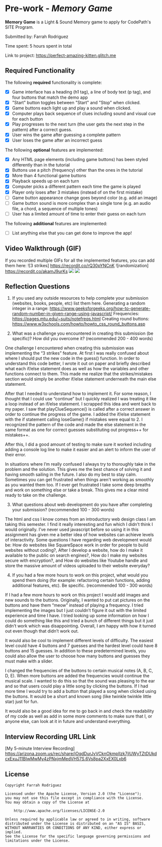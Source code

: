 # Pre-work - *Memory Game*

**Memory Game** is a Light & Sound Memory game to apply for CodePath's SITE Program. 

Submitted by: Farrah Rodriguez

Time spent: 5 hours spent in total

Link to project: https://perfect-amazing-kitten.glitch.me

## Required Functionality

The following **required** functionality is complete:

* [X] Game interface has a heading (h1 tag), a line of body text (p tag), and four buttons that match the demo app
* [X] "Start" button toggles between "Start" and "Stop" when clicked. 
* [X] Game buttons each light up and play a sound when clicked. 
* [X] Computer plays back sequence of clues including sound and visual cue for each button
* [X] Play progresses to the next turn (the user gets the next step in the pattern) after a correct guess. 
* [X] User wins the game after guessing a complete pattern
* [X] User loses the game after an incorrect guess

The following **optional** features are implemented:

* [X] Any HTML page elements (including game buttons) has been styled differently than in the tutorial
* [X] Buttons use a pitch (frequency) other than the ones in the tutorial
* [X] More than 4 functional game buttons
* [X] Playback speeds up on each turn
* [X] Computer picks a different pattern each time the game is played
* [X] Player only loses after 3 mistakes (instead of on the first mistake)
* [ ] Game button appearance change goes beyond color (e.g. add an image)
* [ ] Game button sound is more complex than a single tone (e.g. an audio file, a chord, a sequence of multiple tones)
* [ ] User has a limited amount of time to enter their guess on each turn

The following **additional** features are implemented:

- [ ] List anything else that you can get done to improve the app!

## Video Walkthrough (GIF)

If you recorded multiple GIFs for all the implemented features, you can add them here:
![3 strikes] https://recordit.co/rQ30pYNCnK
![randomization] https://recordit.co/akamJ9urKs
![](gif3-link-here)
![](gif4-link-here)

## Reflection Questions
1. If you used any outside resources to help complete your submission (websites, books, people, etc) list them here. 
Generating a random integer in a range: https://www.geeksforgeeks.org/how-to-generate-random-number-in-given-range-using-javascript/
Frequencies: https://pages.mtu.edu/~suits/notefreqs.html
Creating round buttons: https://www.w3schools.com/howto/howto_css_round_buttons.asp


2. What was a challenge you encountered in creating this submission (be specific)? How did you overcome it? (recommended 200 - 400 words) 

One challenge I encountered when creating this submission was implementing the “3 strikes” feature. At first I was really confused about 
where I should put the new code in the guess() function. In order to understand this code better, I wrote it out on paper and briefly 
described what each if/else statement does as well as how the variables and other functions connect to them. This made me realize that the 
strikes/mistakes section would simply be another if/else statement underneath the main else statement. 

After that I needed to understand how to implement it. For some reason, I thought that I could use “continue” but I quickly realized 
I was treating it like a loop instead of an if/else statement. I scrapped this idea and went back to my paper. I saw that playClueSequence() 
is called after a correct answer in order to continue the progress of the game. I added the if/else statement with the if statement calling 
loseGame() if mistakes were equal to 2. I recognized the pattern of the code and made the else statement in the same format as one for correct 
guesses substituting out progress++ for mistakes++. 

After this, I did a good amount of testing to make sure it worked including adding a console log line to make it easier and an alert to 
inform the user of their error. 

In situations where I’m really confused I always try to thoroughly take in the problem and the solution. This gives me the best chance of 
solving it and having smooth sailing in the future. I also do my best to stay calm. Sometimes you can get frustrated when things aren't
working as smoothly as you wanted them too. If I ever get frustrated I take some deep breaths and work on something else or take a break. 
This gives me a clear mind ready to take on the challenge. 


3. What questions about web development do you have after completing your submission? (recommended 100 - 300 words) 

The html and css I know comes from an introductory web design class I am taking this semester. I find it really 
interesting and fun which I didn’t think I would originally. I’ve never used javascript before so using it in this 
assignment has given me a better idea of how websites can achieve levels of interactivity. Some questions I have 
regarding web development would be: How do websites like SquareSpace work in order for people to build websites 
without coding?, After I develop a website, how do I make it available to the public on search engines?, How do I 
make my websites secure with encryption?, and How do websites like Youtube handle and store the massive amount of 
videos uploaded to their website everyday?


4. If you had a few more hours to work on this project, what would you spend them doing (for example: refactoring 
certain functions, adding additional features, etc). Be specific. (recommended 100 - 300 words) 

If I had a few more hours to work on this project I would add images and new sounds to the buttons. 
Originally, I wanted to put cat pictures on the buttons and have them “meow” instead of playing a 
frequency. I tried implementing the images but I just couldn’t figure it out with the limited experience 
and time I have. I tried looking up some information on how I could do something like this and tried a bunch 
of different things but it just didn’t work which was disappointing. Overall, I am happy with how it turned 
out even though that didn’t work out. 

It would also be cool to implement different levels of difficulty. The easiest level could have 4 buttons 
and 7 guesses and the hardest level could have 8 buttons and 15 guesses. In addition to these predetermined 
levels, you could also allow the user to choose how many buttons and guesses they must make with a slider. 

I changed the frequencies of the buttons to certain musical notes (A, B, C, D, E). When more buttons are 
added the frequencies would continue the musical scale. I wanted to do this so that the sound was pleasing 
to the ear and so that users could play a little song by clicking the buttons. If I had more time I would 
try to add a button that played a song when clicked using the buttons. It would be a short and known song 
(like twinkle twinkle little star) just for fun. 

It would also be a good idea for me to go back in and check the readability of my code as well as add in 
some more comments to make sure that I, or anyone else, can look at it in future and understand everything. 



## Interview Recording URL Link

[My 5-minute Interview Recording] https://arizona.zoom.us/rec/share/jOqdDurJvVCknOkmpIlzk7jlUWyTZtDUkdcxExuJ11BIwMwMy4zPNxjmMedVH57S.6Vs8pa2XxEX0Lxb6



## License

    Copyright Farrah Rodriguez

    Licensed under the Apache License, Version 2.0 (the "License");
    you may not use this file except in compliance with the License.
    You may obtain a copy of the License at

        http://www.apache.org/licenses/LICENSE-2.0

    Unless required by applicable law or agreed to in writing, software
    distributed under the License is distributed on an "AS IS" BASIS,
    WITHOUT WARRANTIES OR CONDITIONS OF ANY KIND, either express or implied.
    See the License for the specific language governing permissions and
    limitations under the License.
